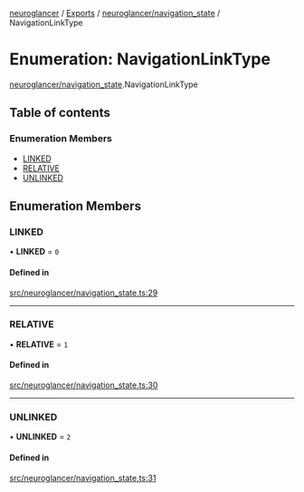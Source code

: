 [neuroglancer](../README.md) / [Exports](../modules.md) / [neuroglancer/navigation\_state](../modules/neuroglancer_navigation_state.md) / NavigationLinkType

# Enumeration: NavigationLinkType

[neuroglancer/navigation_state](../modules/neuroglancer_navigation_state.md).NavigationLinkType

## Table of contents

### Enumeration Members

- [LINKED](neuroglancer_navigation_state.NavigationLinkType.md#linked)
- [RELATIVE](neuroglancer_navigation_state.NavigationLinkType.md#relative)
- [UNLINKED](neuroglancer_navigation_state.NavigationLinkType.md#unlinked)

## Enumeration Members

### LINKED

• **LINKED** = ``0``

#### Defined in

[src/neuroglancer/navigation_state.ts:29](https://github.com/ActiveBrainAtlas2/neuroglancer/blob/91617476/src/neuroglancer/navigation_state.ts#L29)

___

### RELATIVE

• **RELATIVE** = ``1``

#### Defined in

[src/neuroglancer/navigation_state.ts:30](https://github.com/ActiveBrainAtlas2/neuroglancer/blob/91617476/src/neuroglancer/navigation_state.ts#L30)

___

### UNLINKED

• **UNLINKED** = ``2``

#### Defined in

[src/neuroglancer/navigation_state.ts:31](https://github.com/ActiveBrainAtlas2/neuroglancer/blob/91617476/src/neuroglancer/navigation_state.ts#L31)
